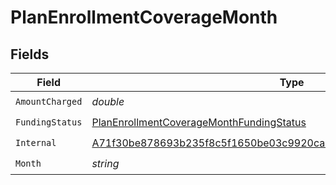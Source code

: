 # PlanEnrollmentCoverageMonth


## Fields

| Field                                                                                                                                                       | Type                                                                                                                                                        | Required                                                                                                                                                    | Description                                                                                                                                                 |
| ----------------------------------------------------------------------------------------------------------------------------------------------------------- | ----------------------------------------------------------------------------------------------------------------------------------------------------------- | ----------------------------------------------------------------------------------------------------------------------------------------------------------- | ----------------------------------------------------------------------------------------------------------------------------------------------------------- |
| `AmountCharged`                                                                                                                                             | *double*                                                                                                                                                    | :heavy_check_mark:                                                                                                                                          | N/A                                                                                                                                                         |
| `FundingStatus`                                                                                                                                             | [PlanEnrollmentCoverageMonthFundingStatus](../../models/shared/PlanEnrollmentCoverageMonthFundingStatus.md)                                                 | :heavy_check_mark:                                                                                                                                          | N/A                                                                                                                                                         |
| `Internal`                                                                                                                                                  | [A71f30be878693b235f8c5f1650be03c9920ca9821526545760476436104c9dc](../../models/shared/A71f30be878693b235f8c5f1650be03c9920ca9821526545760476436104c9dc.md) | :heavy_check_mark:                                                                                                                                          | N/A                                                                                                                                                         |
| `Month`                                                                                                                                                     | *string*                                                                                                                                                    | :heavy_check_mark:                                                                                                                                          | N/A                                                                                                                                                         |